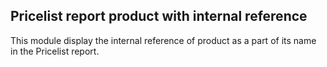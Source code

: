 Pricelist report product with internal reference
------------------------------------------------
This module display the internal reference of product as a part of its name in the Pricelist report. 


